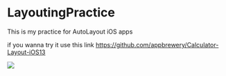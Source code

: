 # LayoutingPractice

This is my practice for AutoLayout iOS apps

if you wanna try it use this link
https://github.com/appbrewery/Calculator-Layout-iOS13

![](https://imgur.com/gallery/qYX9UHM)
